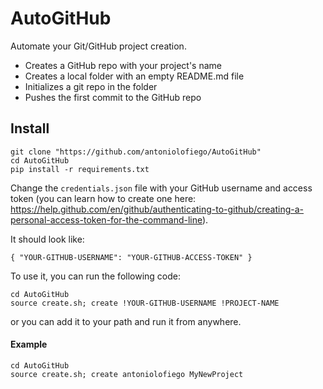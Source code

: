 # AutoGitHub

Automate your Git/GitHub project creation.

- Creates a GitHub repo with your project's name
- Creates a local folder with an empty README.md file
- Initializes a git repo in the folder
- Pushes the first commit to the GitHub repo


## Install

```
git clone "https://github.com/antoniolofiego/AutoGitHub"
cd AutoGitHub
pip install -r requirements.txt
```
Change the ```credentials.json``` file with your GitHub username and access token (you can learn how to create one here: https://help.github.com/en/github/authenticating-to-github/creating-a-personal-access-token-for-the-command-line).

It should look like:
```
{ "YOUR-GITHUB-USERNAME": "YOUR-GITHUB-ACCESS-TOKEN" }
```

To use it, you can run the following code:

```
cd AutoGitHub
source create.sh; create !YOUR-GITHUB-USERNAME !PROJECT-NAME
```
or you can add it to your path and run it from anywhere.

#### Example
```
cd AutoGitHub
source create.sh; create antoniolofiego MyNewProject
```
